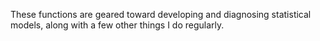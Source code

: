 These functions are geared toward developing and diagnosing statistical models, along with a few other things I do regularly.
